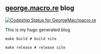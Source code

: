 [george.macro.re](https://george.macro.re) blog
-----------------------------------------------

[ ![Codeship Status for GeorgeMac/macro.re](https://app.codeship.com/projects/885df230-d2d9-0135-6b51-4e4bfbb1346d/status?branch=master)](https://app.codeship.com/projects/262666)

This is my hugo generated blog

    make build # build site

    make release # release site
